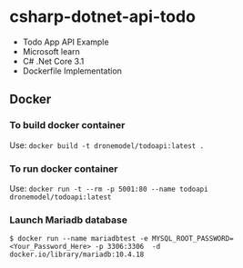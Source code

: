 # csharp-dotnet-api-todo

- Todo App API Example
- Microsoft learn
- C# .Net Core 3.1
- Dockerfile Implementation

## Docker

### To build docker container

Use:
`docker build -t dronemodel/todoapi:latest .`

### To run docker container

Use:
`docker run -t --rm -p 5001:80 --name todoapi dronemodel/todoapi:latest`

### Launch Mariadb database

`$ docker run --name mariadbtest -e MYSQL_ROOT_PASSWORD=<Your_Password_Here> -p 3306:3306  -d docker.io/library/mariadb:10.4.18`
